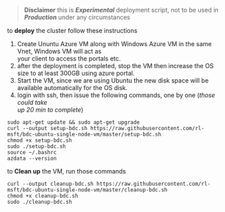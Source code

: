 
> **Disclaimer** this is ***Experimental*** deployment script, not to be used in ***Production*** under any circumstances
  
  to **deploy** the cluster follow these instructions    
  
 1. Create Ununtu Azure VM along with Windows Azure VM  in the same Vnet, Windows VM will act as    
    your client to access the portals etc.
 2. after the deployment is completed, stop  the VM then increase the OS  
    size to at least 300GB using azure  portal.  
 3. Start the VM, since we are using Ubuntu the new disk space  will be  
    available automatically for the OS disk.  
 4. login with ssh, then issue the following commands, one by one (*those could take  
    up 20 min to  complete*)  
   
    
 ```shell script
 sudo apt-get update && sudo apt-get upgrade 
 curl --output setup-bdc.sh https://raw.githubusercontent.com/rl-msft/bdc-ubuntu-single-node-vm/master/setup-bdc.sh 
 chmod +x setup-bdc.sh 
 sudo ./setup-bdc.sh 
 source ~/.bashrc 
 azdata --version
```
 
 to **Clean up** the VM, run those commands    
    
 ```shell script
curl --output cleanup-bdc.sh https://raw.githubusercontent.com/rl-msft/bdc-ubuntu-single-node-vm/master/cleanup-bdc.sh
chmod +x cleanup-bdc.sh
sudo ./cleanup-bdc.sh
````
